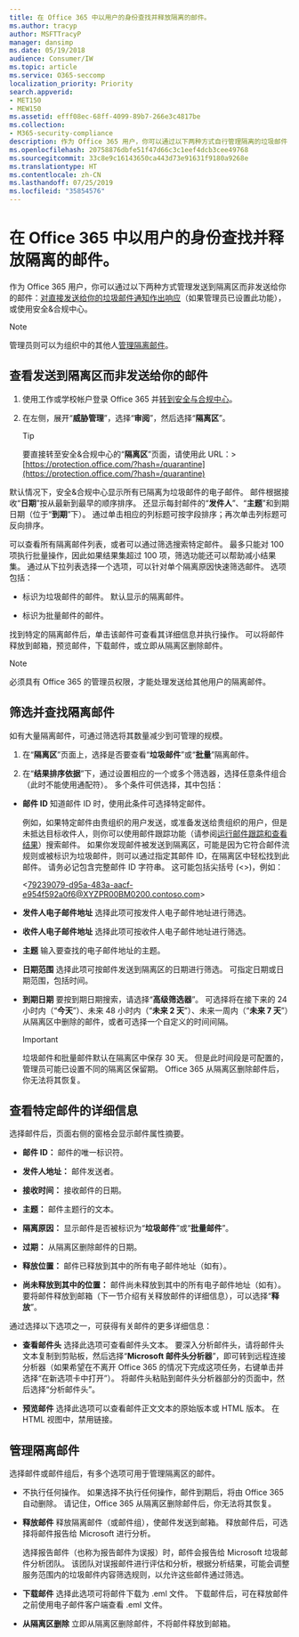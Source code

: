 ```yaml
---
title: 在 Office 365 中以用户的身份查找并释放隔离的邮件。
ms.author: tracyp
author: MSFTTracyP
manager: dansimp
ms.date: 05/19/2018
audience: Consumer/IW
ms.topic: article
ms.service: O365-seccomp
localization_priority: Priority
search.appverid:
- MET150
- MEW150
ms.assetid: efff08ec-68ff-4099-89b7-266e3c4817be
ms.collection:
- M365-security-compliance
description: 作为 Office 365 用户，你可以通过以下两种方式自行管理隔离的垃圾邮件：对直接发送给你的垃圾邮件通知作出响应（如果管理员已设置此功能），或使用安全&amp;合规中心的垃圾邮件隔离功能。
ms.openlocfilehash: 20758876dbfe51f47d66c3c1eef4dcb3cee49768
ms.sourcegitcommit: 33c8e9c16143650ca443d73e91631f9180a9268e
ms.translationtype: HT
ms.contentlocale: zh-CN
ms.lasthandoff: 07/25/2019
ms.locfileid: "35854576"
---
```

# <a name="find-and-release-quarantined-messages-as-a-user-in-office-365"></a>在 Office 365 中以用户的身份查找并释放隔离的邮件。

作为 Office 365 用户，你可以通过以下两种方式管理发送到隔离区而非发送给你的邮件：[对直接发送给你的垃圾邮件通知作出响应](use-spam-notifications-to-release-and-report-quarantined-messages.md)（如果管理员已设置此功能），或使用安全&amp;合规中心。 
  
> [!NOTE]
> 管理员则可以为组织中的其他人[管理隔离邮件](manage-quarantined-messages-and-files.md)。 
  
## <a name="view-messages-that-were-sent-to-quarantine-instead-of-to-you"></a>查看发送到隔离区而非发送给你的邮件

1. 使用工作或学校帐户登录 Office 365 并[转到安全与合规中心](go-to-the-securitycompliance-center.md)。 
    
2. 在左侧，展开“**威胁管理**”，选择“**审阅**”，然后选择“**隔离区**”。
    
    > [!TIP]
    > 要直接转至安全&amp;合规中心的“**隔离区**”页面，请使用此 URL：> [https://protection.office.com/?hash=/quarantine](https://protection.office.com/?hash=/quarantine)
  
默认情况下，安全&amp;合规中心显示所有已隔离为垃圾邮件的电子邮件。 邮件根据接收“**日期**”按从最新到最早的顺序排序。 还显示每封邮件的“**发件人**”、“**主题**”和到期日期（位于“**到期**”下）。 通过单击相应的列标题可按字段排序；再次单击列标题可反向排序。 
  
可以查看所有隔离邮件列表，或者可以通过筛选搜索特定邮件。 最多只能对 100 项执行批量操作，因此如果结果集超过 100 项，筛选功能还可以帮助减小结果集。 通过从下拉列表选择一个选项，可以针对单个隔离原因快速筛选邮件。 选项包括：
  
- 标识为垃圾邮件的邮件。 默认显示的隔离邮件。
    
- 标识为批量邮件的邮件。
    
找到特定的隔离邮件后，单击该邮件可查看其详细信息并执行操作。 可以将邮件释放到邮箱，预览邮件，下载邮件，或立即从隔离区删除邮件。
  
> [!NOTE]
> 必须具有 Office 365 的管理员权限，才能处理发送给其他用户的隔离邮件。 
  
## <a name="to-filter-and-find-quarantined-messages"></a>筛选并查找隔离邮件

如有大量隔离邮件，可通过筛选将其数量减少到可管理的规模。
  
1. 在“**隔离区**”页面上，选择是否要查看“**垃圾邮件**”或“**批量**”隔离邮件。 
    
2. 在“**结果排序依据**”下，通过设置相应的一个或多个筛选器，选择任意条件组合（此时不能使用通配符）。 多个条件可供选择，其中包括：
    
  - **邮件 ID** 知道邮件 ID 时，使用此条件可选择特定邮件。 
    
    例如，如果特定邮件由贵组织的用户发送，或准备发送给贵组织的用户，但是未抵达目标收件人，则你可以使用邮件跟踪功能（请参阅[运行邮件跟踪和查看结果](https://go.microsoft.com/fwlink/?LinkId=799737)）搜索邮件。 如果你发现邮件被发送到隔离区，可能是因为它符合邮件流规则或被标识为垃圾邮件，则可以通过指定其邮件 ID，在隔离区中轻松找到此邮件。 请务必记包含完整邮件 ID 字符串。 这可能包括尖括号 (\<\>)，例如：
    
    \<79239079-d95a-483a-aacf-e954f592a0f6@XYZPR00BM0200.contoso.com\>
    
  - **发件人电子邮件地址** 选择此项可按发件人电子邮件地址进行筛选。 
    
  - **收件人电子邮件地址** 选择此项可按收件人电子邮件地址进行筛选。 
    
  - **主题** 输入要查找的电子邮件地址的主题。 
    
  - **日期范围** 选择此项可按邮件发送到隔离区的日期进行筛选。 可指定日期或日期范围，包括时间。 
    
  - **到期日期** 要按到期日期搜索，请选择“**高级筛选器**”。 可选择将在接下来的 24 小时内（“**今天**”）、未来 48 小时内（“**未来 2 天**”）、未来一周内（“**未来 7 天**”）从隔离区中删除的邮件，或者可选择一个自定义的时间间隔。
    
    > [!IMPORTANT]
    > 垃圾邮件和批量邮件默认在隔离区中保存 30 天。 但是此时间段是可配置的，管理员可能已设置不同的隔离区保留期。 Office 365 从隔离区删除邮件后，你无法将其恢复。 
  
## <a name="view-details-for-a-specific-message"></a>查看特定邮件的详细信息

选择邮件后，页面右侧的窗格会显示邮件属性摘要。
  
- **邮件 ID：** 邮件的唯一标识符。 
    
- **发件人地址：** 邮件发送者。 
    
- **接收时间：** 接收邮件的日期。 
    
- **主题：** 邮件主题行的文本。 
    
- **隔离原因：** 显示邮件是否被标识为“**垃圾邮件**”或“**批量邮件**”。
    
- **过期：** 从隔离区删除邮件的日期。 
    
- **释放位置：** 邮件已释放到其中的所有电子邮件地址（如有）。 
    
- **尚未释放到其中的位置：** 邮件尚未释放到其中的所有电子邮件地址（如有）。 要将邮件释放到邮箱（下一节介绍有关释放邮件的详细信息），可以选择“**释放**”。 
    
通过选择以下选项之一，可获得有关邮件的更多详细信息：
  
- **查看邮件头** 选择此选项可查看邮件头文本。 要深入分析邮件头，请将邮件头文本复制到剪贴板，然后选择“**Microsoft 邮件头分析器**”，即可转到远程连接分析器（如果希望在不离开 Office 365 的情况下完成这项任务，右键单击并选择“在新选项卡中打开”）。 将邮件头粘贴到邮件头分析器部分的页面中，然后选择“分析邮件头”。 
    
- **预览邮件** 选择此选项可以查看邮件正文文本的原始版本或 HTML 版本。 在 HTML 视图中，禁用链接。 
    
## <a name="manage-your-quarantined-messages"></a>管理隔离邮件

选择邮件或邮件组后，有多个选项可用于管理隔离区的邮件。
  
- 不执行任何操作。 如果选择不执行任何操作，邮件到期后，将由 Office 365 自动删除。 请记住，Office 365 从隔离区删除邮件后，你无法将其恢复。
    
- **释放邮件** 释放隔离邮件（或邮件组），使邮件发送到邮箱。 释放邮件后，可选择将邮件报告给 Microsoft 进行分析。 
    
    选择报告邮件（也称为报告邮件为误报）时，邮件会报告给 Microsoft 垃圾邮件分析团队。 该团队对误报邮件进行评估和分析，根据分析结果，可能会调整服务范围内的垃圾邮件内容筛选规则，以允许这些邮件通过筛选。
    
- **下载邮件** 选择此选项可将邮件下载为 .eml 文件。 下载邮件后，可在释放邮件之前使用电子邮件客户端查看 .eml 文件。 
    
- **从隔离区删除** 立即从隔离区删除邮件，不将邮件释放到邮箱。 
    

